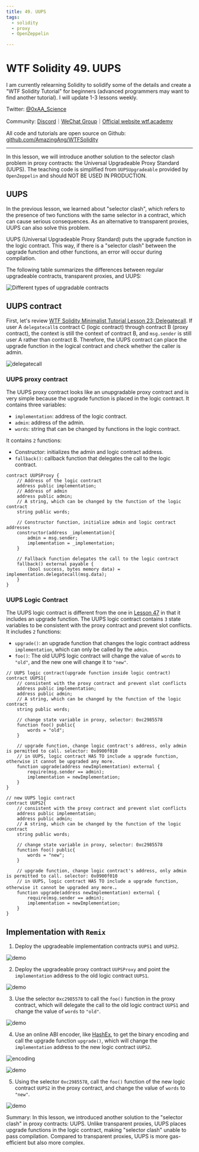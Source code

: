 ```yaml
---
title: 49. UUPS
tags:
  - solidity
  - proxy
  - OpenZeppelin

---
```


# WTF Solidity 49. UUPS

I am currently relearning Solidity to solidify some of the details and create a "WTF Solidity Tutorial" for beginners (advanced programmers may want to find another tutorial). I will update 1-3 lessons weekly.

Twitter: [@0xAA_Science](https://twitter.com/0xAA_Science)

Community: [Discord](https://discord.gg/5akcruXrsk)｜[WeChat Group](https://docs.google.com/forms/d/e/1FAIpQLSe4KGT8Sh6sJ7hedQRuIYirOoZK_85miz3dw7vA1-YjodgJ-A/viewform?usp=sf_link)｜[Official website wtf.academy](https://wtf.academy)

All code and tutorials are open source on Github: [github.com/AmazingAng/WTFSolidity](https://github.com/AmazingAng/WTFSolidity)

-----

In this lesson, we will introduce another solution to the selector clash problem in proxy contracts: the Universal Upgradeable Proxy Standard (UUPS). The teaching code is simplified from `UUPSUpgradeable` provided by `OpenZeppelin` and should NOT BE USED IN PRODUCTION.

## UUPS

In the previous lesson, we learned about "selector clash", which refers to the presence of two functions with the same selector in a contract, which can cause serious consequences. As an alternative to transparent proxies, UUPS can also solve this problem.

UUPS (Universal Upgradeable Proxy Standard) puts the upgrade function in the logic contract. This way, if there is a "selector clash" between the upgrade function and other functions, an error will occur during compilation.

The following table summarizes the differences between regular upgradeable contracts, transparent proxies, and UUPS:

![Different types of upgradable contracts](./img/49-1.png)

## UUPS contract

First, let's review [WTF Solidity Minimalist Tutorial Lesson 23: Delegatecall](https://github.com/AmazingAng/WTFSolidity/blob/main/Languages/en/23_Delegatecall_en/readme.md). If user A `delegatecall`s contract C (logic contract) through contract B (proxy contract), the context is still the context of contract B, and `msg.sender` is still user A rather than contract B. Therefore, the UUPS contract can place the upgrade function in the logical contract and check whether the caller is admin.

![delegatecall](./img/49-2.png)

### UUPS proxy contract

The UUPS proxy contract looks like an unupgradable proxy contract and is very simple because the upgrade function is placed in the logic contract. It contains three variables:

- `implementation`: address of the logic contract.
- `admin`: address of the admin.
- `words`: string that can be changed by functions in the logic contract.

It contains `2` functions:
- Constructor: initializes the admin and logic contract address.
- `fallback()`: callback function that delegates the call to the logic contract.

```solidity
contract UUPSProxy {
    // Address of the logic contract
    address public implementation; 
    // Address of admin
    address public admin;
    // A string, which can be changed by the function of the logic contract 
    string public words; 

    // Constructor function, initialize admin and logic contract addresses
    constructor(address _implementation){
        admin = msg.sender;
        implementation = _implementation;
    }

    // Fallback function delegates the call to the logic contract
    fallback() external payable {
        (bool success, bytes memory data) = implementation.delegatecall(msg.data);
    }
}
```

### UUPS Logic Contract

The UUPS logic contract is different from the one in [Lesson 47](https://github.com/AmazingAng/WTFSolidity/blob/main/Languages/en/47_Upgrade_en/readme.md) in that it includes an upgrade function. The UUPS logic contract contains `3` state variables to be consistent with the proxy contract and prevent slot conflicts. It includes `2` functions: 
- `upgrade()`: an upgrade function that changes the logic contract address `implementation`, which can only be called by the `admin`.
- `foo()`: The old UUPS logic contract will change the value of `words` to `"old"`, and the new one will change it to `"new"`.

```solidity
// UUPS logic contract(upgrade function inside logic contract)
contract UUPS1{
    // consistent with the proxy contract and prevent slot conflicts
    address public implementation; 
    address public admin; 
    // A string, which can be changed by the function of the logic contract 
    string public words;

    // change state variable in proxy, selector: 0xc2985578
    function foo() public{
        words = "old";
    }

    // upgrade function, change logic contract's address, only admin is permitted to call. selector: 0x0900f010
    // in UUPS, logic contract HAS TO include a upgrade function, otherwise it cannot be upgraded any more.
    function upgrade(address newImplementation) external {
        require(msg.sender == admin);
        implementation = newImplementation;
    }
}

// new UUPS logic contract
contract UUPS2{
    // consistent with the proxy contract and prevent slot conflicts
    address public implementation; 
    address public admin; 
    // A string, which can be changed by the function of the logic contract 
    string public words; 

    // change state variable in proxy, selector: 0xc2985578
    function foo() public{
        words = "new";
    }

    // upgrade function, change logic contract's address, only admin is permitted to call. selector: 0x0900f010
    // in UUPS, logic contract HAS TO include a upgrade function, otherwise it cannot be upgraded any more.。
    function upgrade(address newImplementation) external {
        require(msg.sender == admin);
        implementation = newImplementation;
    }
}
```

## Implementation with `Remix`

1. Deploy the upgradeable implementation contracts `UUPS1` and `UUPS2`.
 
![demo](./img/49-3.png)

2. Deploy the upgradeable proxy contract `UUPSProxy` and point the `implementation` address to the old logic contract `UUPS1`.

![demo](./img/49-4.png)

3. Use the selector `0xc2985578` to call the `foo()` function in the proxy contract, which will delegate the call to the old logic contract `UUPS1` and change the value of `words` to `"old"`.

![demo](./img/49-5.png)

4. Use an online ABI encoder, like [HashEx](https://abi.hashex.org/), to get the binary encoding and call the upgrade function `upgrade()`, which will change the `implementation` address to the new logic contract `UUPS2`.

![encoding](./img/49-6.png)

![demo](./img/49-7.png)

5. Using the selector `0xc2985578`, call the `foo()` function of the new logic contract `UUPS2` in the proxy contract, and change the value of `words` to `"new"`.

![demo](./img/49-8.png)

Summary:
In this lesson, we introduced another solution to the "selector clash" in proxy contracts: UUPS. Unlike transparent proxies, UUPS places upgrade functions in the logic contract, making "selector clash" unable to pass compilation. Compared to transparent proxies, UUPS is more gas-efficient but also more complex.